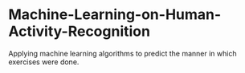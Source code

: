 # Machine-Learning-on-Human-Activity-Recognition
Applying machine learning algorithms to predict the manner in which exercises were done.
